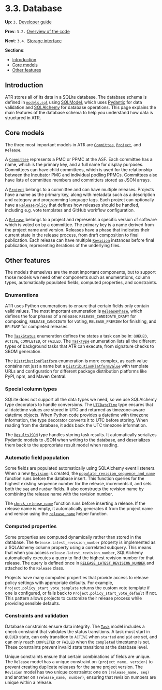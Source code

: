 # 3.3. Database

**Up**: `3.` [Developer guide](developer-guide)

**Prev**: `3.2.` [Overview of the code](overview-of-the-code)

**Next**: `3.4.` [Storage interface](storage-interface)

**Sections**:

* [Introduction](#introduction)
* [Core models](#core-models)
* [Other features](#other-features)

## Introduction

ATR stores all of its data in a SQLite database. The database schema is defined in [`models.sql`](/ref/atr/models/sql.py) using [SQLModel](https://sqlmodel.tiangolo.com/), which uses [Pydantic](https://docs.pydantic.dev/latest/) for data validation and [SQLAlchemy](https://www.sqlalchemy.org/) for database operations. This page explains the main features of the database schema to help you understand how data is structured in ATR.

## Core models

The three most important models in ATR are [`Committee`](/ref/atr/models/sql.py:Committee), [`Project`](/ref/atr/models/sql.py:Project), and [`Release`](/ref/atr/models/sql.py:Release).

A [`Committee`](/ref/atr/models/sql.py:Committee) represents a PMC or PPMC at the ASF. Each committee has a name, which is the primary key, and a full name for display purposes. Committees can have child committees, which is used for the relationship between the Incubator PMC and individual podling PPMCs. Committees also have lists of committee members and committers stored as JSON arrays.

A [`Project`](/ref/atr/models/sql.py:Project) belongs to a committee and can have multiple releases. Projects have a name as the primary key, along with metadata such as a description and category and programming language tags. Each project can optionally have a [`ReleasePolicy`](/ref/atr/models/sql.py:ReleasePolicy) that defines how releases should be handled, including e.g. vote templates and GitHub workflow configuration.

A [`Release`](/ref/atr/models/sql.py:Release) belongs to a project and represents a specific version of software which is voted on by a committee. The primary key is a name derived from the project name and version. Releases have a phase that indicates their current state in the release process, from draft composition to final publication. Each release can have multiple [`Revision`](/ref/atr/models/sql.py:Revision) instances before final publication, representing iterations of the underlying files.

## Other features

The models themselves are the most important components, but to support those models we need other components such as enumerations, column types, automatically populated fields, computed properties, and constraints.

### Enumerations

ATR uses Python enumerations to ensure that certain fields only contain valid values. The most important enumeration is [`ReleasePhase`](/ref/atr/models/sql.py:ReleasePhase), which defines the four phases of a release: `RELEASE_CANDIDATE_DRAFT` for composing, `RELEASE_CANDIDATE` for voting, `RELEASE_PREVIEW` for finishing, and `RELEASE` for completed releases.

The [`TaskStatus`](/ref/atr/models/sql.py:TaskStatus) enumeration defines the states a task can be in: `QUEUED`, `ACTIVE`, `COMPLETED`, or `FAILED`. The [`TaskType`](/ref/atr/models/sql.py:TaskType) enumeration lists all the different types of background tasks that ATR can execute, from signature checks to SBOM generation.

The [`DistributionPlatform`](/ref/atr/models/sql.py:DistributionPlatform) enumeration is more complex, as each value contains not just a name but a [`DistributionPlatformValue`](/ref/atr/models/sql.py:DistributionPlatformValue) with template URLs and configuration for different package distribution platforms like PyPI, npm, and Maven Central.

### Special column types

SQLite does not support all the data types we need, so we use SQLAlchemy type decorators to handle conversions. The [`UTCDateTime`](/ref/atr/models/sql.py:UTCDateTime) type ensures that all datetime values are stored in UTC and returned as timezone-aware datetime objects. When Python code provides a datetime with timezone information, the type decorator converts it to UTC before storing. When reading from the database, it adds back the UTC timezone information.

The [`ResultsJSON`](/ref/atr/models/sql.py:ResultsJSON) type handles storing task results. It automatically serializes Pydantic models to JSON when writing to the database, and deserializes them back to the appropriate result model when reading.

### Automatic field population

Some fields are populated automatically using SQLAlchemy event listeners. When a new [`Revision`](/ref/atr/models/sql.py:Revision) is created, the [`populate_revision_sequence_and_name`](/ref/atr/models/sql.py:populate_revision_sequence_and_name) function runs before the database insert. This function queries for the highest existing sequence number for the release, increments it, and sets both the `seq` and `number` fields. It also constructs the revision name by combining the release name with the revision number.

The [`check_release_name`](/ref/atr/models/sql.py:check_release_name) function runs before inserting a release. If the release name is empty, it automatically generates it from the project name and version using the [`release_name`](/ref/atr/models/sql.py:release_name) helper function.

### Computed properties

Some properties are computed dynamically rather than stored in the database. The `Release.latest_revision_number` property is implemented as a SQLAlchemy column property using a correlated subquery. This means that when you access `release.latest_revision_number`, SQLAlchemy automatically executes a query to find the highest revision number for that release. The query is defined once in [`RELEASE_LATEST_REVISION_NUMBER`](/ref/atr/models/sql.py:RELEASE_LATEST_REVISION_NUMBER) and attached to the `Release` class.

Projects have many computed properties that provide access to release policy settings with appropriate defaults. For example, `Project.policy_start_vote_template` returns the custom vote template if one is configured, or falls back to `Project.policy_start_vote_default` if not. This pattern allows projects to customize their release process while providing sensible defaults.

### Constraints and validation

Database constraints ensure data integrity. The [`Task`](/ref/atr/models/sql.py:Task) model includes a check constraint that validates the status transitions. A task must start in `QUEUED` state, can only transition to `ACTIVE` when `started` and `pid` are set, and can only reach `COMPLETED` or `FAILED` when the `completed` timestamp is set. These constraints prevent invalid state transitions at the database level.

Unique constraints ensure that certain combinations of fields are unique. The `Release` model has a unique constraint on `(project_name, version)` to prevent creating duplicate releases for the same project version. The `Revision` model has two unique constraints: one on `(release_name, seq)` and another on `(release_name, number)`, ensuring that revision numbers are unique within a release.
